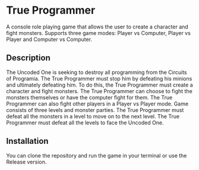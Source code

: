 # True Programmer
A console role playing game that allows the user to create a character and fight monsters. Supports three game modes: Player vs Computer, Player vs Player and Computer vs Computer.

## Description
The Uncoded One is seeking to destroy all programming from the Circuits of Programia. The True Programmer must stop him by defeating his minions and ultimately defeating him. 
To do this, the True Programmer must create a character and fight monsters.
The True Programmer can choose to fight the monsters themselves or have the computer fight for them. The True Programmer can also fight other players in a Player vs Player mode.
Game consists of three levels and monster parties. The True Programmer must defeat all the monsters in a level to move on to the next level. The True Programmer must defeat all the levels to face the Uncoded One.

## Installation
You can clone the repository and run the game in your terminal or use the Release version.